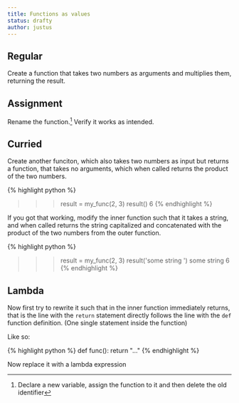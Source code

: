 ```yaml
---
title: Functions as values
status: drafty
author: justus
---
```


## Regular

Create a function that takes two numbers as arguments and multiplies them, returning the result.

## Assignment

Rename the function.[^renaming] Verify it works as intended.

[^renaming]:
    Declare a new variable, assign the function to it and then delete the old identifier

## Curried

Create another funciton, which also takes two numbers as input but returns a function, that takes no arguments, which when called returns the product of the two numbers.

{% highlight python %}
>>> result = my_func(2, 3)
>>> result()
6
{% endhighlight %}

If you got that working, modify the inner function such that it takes a string, and when called returns the string capitalized and concatenated with the product of the two numbers from the outer function.

{% highlight python %}
>>> result = my_func(2, 3)
>>> result('some string ')
some string 6
{% endhighlight %}

## Lambda

Now first try to rewrite it such that in the inner function immediately returns, that is the line with the `return` statement directly follows the line with the `def` function definition. (One single statement inside the function)

Like so:

{% highlight python %}
def func():
    return "..."
{% endhighlight %}

Now replace it with a lambda expression

